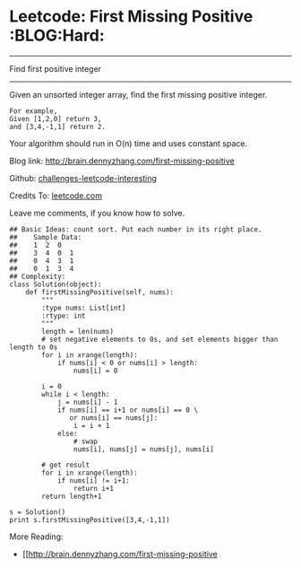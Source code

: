 # Leetcode: First Missing Positive     :BLOG:Hard:


---

Find first positive integer  

---

Given an unsorted integer array, find the first missing positive integer.  

    For example,
    Given [1,2,0] return 3,
    and [3,4,-1,1] return 2.

Your algorithm should run in O(n) time and uses constant space.  

Blog link: <http://brain.dennyzhang.com/first-missing-positive>  

Github: [challenges-leetcode-interesting](https://github.com/DennyZhang/challenges-leetcode-interesting/tree/master/first-missing-positive)  

Credits To: [leetcode.com](https://leetcode.com/problems/first-missing-positive/description)  

Leave me comments, if you know how to solve.  

    ## Basic Ideas: count sort. Put each number in its right place.
    ##    Sample Data:
    ##    1  2  0
    ##    3  4  0  1
    ##    0  4  3  1
    ##    0  1  3  4
    ## Complexity:
    class Solution(object):
        def firstMissingPositive(self, nums):
            """
            :type nums: List[int]
            :rtype: int
            """
            length = len(nums)
            # set negative elements to 0s, and set elements bigger than length to 0s
            for i in xrange(length):
                if nums[i] < 0 or nums[i] > length:
                    nums[i] = 0
    
            i = 0
            while i < length:
                j = nums[i] - 1
                if nums[i] == i+1 or nums[i] == 0 \
                   or nums[i] == nums[j]:
                    i = i + 1
                else:
                    # swap
                    nums[i], nums[j] = nums[j], nums[i]
    
            # get result
            for i in xrange(length):
                if nums[i] != i+1:
                    return i+1
            return length+1
    
    s = Solution()
    print s.firstMissingPositive([3,4,-1,1])

More Reading:  
-   [[<http://brain.dennyzhang.com/first-missing-positive>